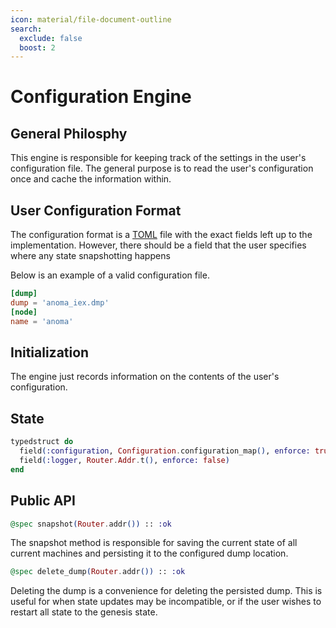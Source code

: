 ```yaml
---
icon: material/file-document-outline
search:
  exclude: false
  boost: 2
---
```


# Configuration Engine

## General Philosphy

This engine is responsible for keeping track of the settings in the
user's configuration file. The general purpose is to read the user's
configuration once and cache the information within.

## User Configuration Format

The configuration format is a
[TOML](https://en.wikipedia.org/wiki/TOML) file with the exact fields
left up to the implementation. However, there should be a field that
the user specifies where any state snapshotting happens

Below is an example of a valid configuration file.

```toml
[dump]
dump = 'anoma_iex.dmp'
[node]
name = 'anoma'
```

## Initialization

The engine just records information on the contents of the user's
configuration.

## State

```elixir
typedstruct do
  field(:configuration, Configuration.configuration_map(), enforce: true)
  field(:logger, Router.Addr.t(), enforce: false)
end
```
## Public API

```elixir
@spec snapshot(Router.addr()) :: :ok
```

The snapshot method is responsible for saving the current state of all
current machines and persisting it to the configured dump location.

```elixir
@spec delete_dump(Router.addr()) :: :ok
```

Deleting the dump is a convenience for deleting the persisted
dump. This is useful for when state updates may be incompatible, or if
the user wishes to restart all state to the genesis state.
